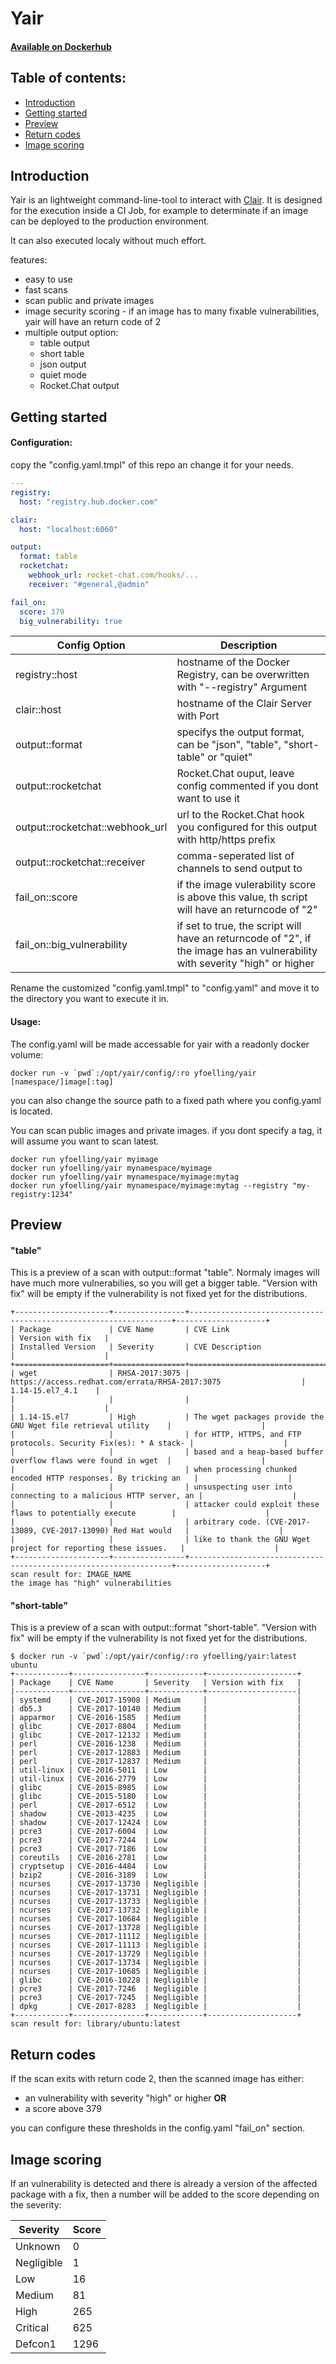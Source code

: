 # Yair
#### **[Available on Dockerhub](https://hub.docker.com/r/yfoelling/yair/)** 

## Table of contents:
- [Introduction](#introduction)
- [Getting started](#getting-started)
- [Preview](#preview)
- [Return codes](#return-codes)
- [Image scoring](#image-scoring)

## Introduction
Yair is an lightweight command-line-tool to interact with [Clair](https://github.com/coreos/clair).
It is designed for the execution inside a CI Job, for example to determinate if an image can be deployed to the production environment.

It can also executed localy without much effort.

features:
  - easy to use
  - fast scans
  - scan public and private images
  - image security scoring - if an image has to many fixable vulnerabilities, yair will have an return code of 2
  - multiple output option:
    - table output
    - short table
    - json output
    - quiet mode
    - Rocket.Chat output

## Getting started
#### Configuration:
copy the "config.yaml.tmpl" of this repo an change it for your needs.
```yaml
---
registry:
  host: "registry.hub.docker.com"

clair:
  host: "localhost:6060"

output:
  format: table
  rocketchat:
    webhook_url: rocket-chat.com/hooks/...
    receiver: "#general,@admin"

fail_on:
  score: 379
  big_vulnerability: true
```
| Config Option | Description |
|---|---|
| registry::host | hostname of the Docker Registry, can be overwritten with "--registry" Argument |
| clair::host | hostname of the Clair Server with Port |
| output::format | specifys the output format, can be "json", "table", "short-table" or "quiet" | 
| output::rocketchat | Rocket.Chat ouput, leave config commented if you dont want to use it |
| output::rocketchat::webhook_url | url to the Rocket.Chat hook you configured for this output with http/https prefix |
| output::rocketchat::receiver | comma-seperated list of channels to send output to |
| fail_on::score | if the image vulerability score is above this value, th script will have an returncode of "2" |
| fail_on::big_vulnerability | if set to true, the script will have an returncode of "2", if the image has an vulnerability with severity "high" or higher |

Rename the customized "config.yaml.tmpl" to "config.yaml" and move it to the directory you want to execute it in. 
#### Usage:
The config.yaml will be made accessable for yair with a readonly docker volume:
``` 
docker run -v `pwd`:/opt/yair/config/:ro yfoelling/yair [namespace/]image[:tag]
```
you can also change the source path to a fixed path where you config.yaml is located.

You can scan public images and private images. if you dont specify a tag, it will assume you want to scan latest.
```
docker run yfoelling/yair myimage
docker run yfoelling/yair mynamespace/myimage
docker run yfoelling/yair mynamespace/myimage:mytag
docker run yfoelling/yair mynamespace/myimage:mytag --registry "my-registry:1234"
```

## Preview
#### "table"
This is a preview of a scan with output::format "table". Normaly images will have much more vulnerabilies, so you will get a bigger table.
"Version with fix" will be empty if the vulnerability is not fixed yet for the distributions.
```
+---------------------+----------------+------------------------------------------------------------------+--------------------+
| Package             | CVE Name       | CVE Link                                                         | Version with fix   |
| Installed Version   | Severity       | CVE Description                                                  |                    |
+=====================+================+==================================================================+====================+
| wget                | RHSA-2017:3075 | https://access.redhat.com/errata/RHSA-2017:3075                  | 1.14-15.el7_4.1    |
|                     |                |                                                                  |                    |
| 1.14-15.el7         | High           | The wget packages provide the GNU Wget file retrieval utility    |                    |
|                     |                | for HTTP, HTTPS, and FTP protocols. Security Fix(es): * A stack- |                    |
|                     |                | based and a heap-based buffer overflow flaws were found in wget  |                    |
|                     |                | when processing chunked encoded HTTP responses. By tricking an   |                    |
|                     |                | unsuspecting user into connecting to a malicious HTTP server, an |                    |
|                     |                | attacker could exploit these flaws to potentially execute        |                    |
|                     |                | arbitrary code. (CVE-2017-13089, CVE-2017-13090) Red Hat would   |                    |
|                     |                | like to thank the GNU Wget project for reporting these issues.   |                    |
+---------------------+----------------+------------------------------------------------------------------+--------------------+
scan result for: IMAGE_NAME
the image has "high" vulnerabilities
```

#### "short-table"
This is a preview of a scan with output::format "short-table".
"Version with fix" will be empty if the vulnerability is not fixed yet for the distributions.
```
$ docker run -v `pwd`:/opt/yair/config/:ro yfoelling/yair:latest  ubuntu
+------------+----------------+------------+--------------------+
| Package    | CVE Name       | Severity   | Version with fix   |
|------------+----------------+------------+--------------------|
| systemd    | CVE-2017-15908 | Medium     |                    |
| db5.3      | CVE-2017-10140 | Medium     |                    |
| apparmor   | CVE-2016-1585  | Medium     |                    |
| glibc      | CVE-2017-8804  | Medium     |                    |
| glibc      | CVE-2017-12132 | Medium     |                    |
| perl       | CVE-2016-1238  | Medium     |                    |
| perl       | CVE-2017-12883 | Medium     |                    |
| perl       | CVE-2017-12837 | Medium     |                    |
| util-linux | CVE-2016-5011  | Low        |                    |
| util-linux | CVE-2016-2779  | Low        |                    |
| glibc      | CVE-2015-8985  | Low        |                    |
| glibc      | CVE-2015-5180  | Low        |                    |
| perl       | CVE-2017-6512  | Low        |                    |
| shadow     | CVE-2013-4235  | Low        |                    |
| shadow     | CVE-2017-12424 | Low        |                    |
| pcre3      | CVE-2017-6004  | Low        |                    |
| pcre3      | CVE-2017-7244  | Low        |                    |
| pcre3      | CVE-2017-7186  | Low        |                    |
| coreutils  | CVE-2016-2781  | Low        |                    |
| cryptsetup | CVE-2016-4484  | Low        |                    |
| bzip2      | CVE-2016-3189  | Low        |                    |
| ncurses    | CVE-2017-13730 | Negligible |                    |
| ncurses    | CVE-2017-13731 | Negligible |                    |
| ncurses    | CVE-2017-13733 | Negligible |                    |
| ncurses    | CVE-2017-13732 | Negligible |                    |
| ncurses    | CVE-2017-10684 | Negligible |                    |
| ncurses    | CVE-2017-13728 | Negligible |                    |
| ncurses    | CVE-2017-11112 | Negligible |                    |
| ncurses    | CVE-2017-11113 | Negligible |                    |
| ncurses    | CVE-2017-13729 | Negligible |                    |
| ncurses    | CVE-2017-13734 | Negligible |                    |
| ncurses    | CVE-2017-10685 | Negligible |                    |
| glibc      | CVE-2016-10228 | Negligible |                    |
| pcre3      | CVE-2017-7246  | Negligible |                    |
| pcre3      | CVE-2017-7245  | Negligible |                    |
| dpkg       | CVE-2017-8283  | Negligible |                    |
+------------+----------------+------------+--------------------+
scan result for: library/ubuntu:latest
```


## Return codes
If the scan exits with return code 2, then the scanned image has either:
- an vulnerability with severity "high" or higher
**OR** 
- a score above 379

you can configure these thresholds in the config.yaml "fail_on" section.

## Image scoring
If an vulnerability is detected and there is already a version of the affected package with a fix, then a number will be added to the score depending on the severity:

| Severity | Score |
|---|---|
| Unknown | 0 |
| Negligible | 1 |
| Low | 16 |
| Medium | 81 |
| High | 265 |
| Critical | 625 |
| Defcon1 | 1296 |

